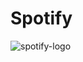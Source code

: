 # Spotify

![spotify-logo](https://github.com/iamtomorrow/Spotify/assets/72582696/790c9568-48e3-46f8-b8a3-2d4ee1665312)
